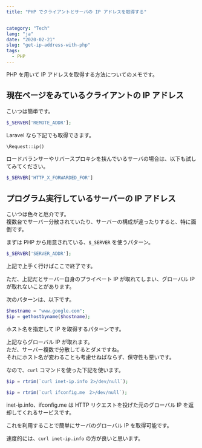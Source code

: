 ```yaml
---
title: "PHP でクライアントとサーバの IP アドレスを取得する"


category: "Tech"
lang: "ja"
date: "2020-02-21"
slug: "get-ip-address-with-php"
tags:
  - PHP
---
```


PHP を用いて IP アドレスを取得する方法についてのメモです。

## 現在ページをみているクライアントの IP アドレス

こいつは簡単です。

```php
$_SERVER['REMOTE_ADDR'];
```

Laravel なら下記でも取得できます。

```php
\Request::ip()
```

ロードバランサーやリバースプロキシを挟んでいるサーバの場合は、以下も試してみてください。

```php
$_SERVER['HTTP_X_FORWARDED_FOR']
```

## プログラム実行しているサーバーの IP アドレス

こいつは色々と厄介です。  
複数台でサーバー分散されていたり、サーバーの構成が違ったりすると、特に面倒です。

まずは PHP から用意されている、`$_SERVER` を使うパターン。

```php
$_SERVER['SERVER_ADDR'];
```

上記で上手く行けばここで終了です。

ただ、上記だとサーバー自身のプライベート IP が取れてしまい、グローバル IP が取れないことがあります。

次のパターンは、以下です。

```php
$hostname = "www.google.com";
$ip = gethostbyname($hostname);
```

ホスト名を指定して IP を取得するパターンです。

上記ならグローバル IP が取れます。  
ただ、サーバー複数で分散してるとダメですね。  
それにホスト名が変わることも考慮せねばならず、保守性も悪いです。

なので、`curl` コマンドを使った下記を使います。

```php
$ip = rtrim(`curl inet-ip.info 2>/dev/null`);
```

```php
$ip = rtrim(`curl ifconfig.me　2>/dev/null`);
```

inet-ip.info、ifconfig.me は HTTP リクエストを投げた元のグローバル IP を返却してくれるサービスです。

これを利用することで簡単にサーバのグローバル IP を取得可能です。

速度的には、`curl inet-ip.info` の方が良いと思います。
